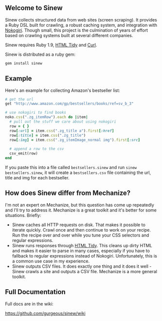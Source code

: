 ## Welcome to Sinew

Sinew collects structured data from web sites (screen scraping). It provides a Ruby DSL built for crawling, a robust caching system, and integration with [Nokogiri](http://nokogiri.org). Though small, this project is the culmination of years of effort based on crawling systems built at several different companies.

Sinew requires Ruby 1.9, [HTML Tidy](http://tidy.sourceforge.net) and [Curl](http://curl.haxx.se).

Sinew is distributed as a ruby gem:

```ruby
gem install sinew
```

## Example

Here's an example for collecting Amazon's bestseller list:

```ruby
# get the url
get "http://www.amazon.com/gp/bestsellers/books/ref=sv_b_3"

# use nokogiri to find books
noko.css(".zg_itemRow").each do |item|
  # pull out the stuff we care about using nokogiri
  row = { }
  row[:url] = item.css(".zg_title a").first[:href]
  row[:title] = item.css(".zg_title")
  row[:img] = item.css(".zg_itemImage_normal img").first[:src]
  
  # append a row to the csv
  csv_emit(row)
end
```

If you paste this into a file called `bestsellers.sinew` and run `sinew bestsellers.sinew`, it will create a `bestsellers.csv` file containing the url, title and img for each bestseller.

## How does Sinew differ from Mechanize?

I'm not an expert on Mechanize, but this question has come up repeatedly and I'll try to address it. Mechanize is a great toolkit and it's better for some situations. Briefly:

* Sinew caches all HTTP requests on disk. That makes it possible to iterate quickly. Crawl once and then continue to work on your recipe. Run the recipe over and over while you tune your CSS selectors and regular expressions.
* Sinew runs responses through [HTML Tidy](http://tidy.sourceforge.net). This cleans up dirty HTML and makes it easier to parse in many cases, especially if you have to fallback to regular expressions instead of Nokogiri. Unfortunately, this is a common use case in my experience.
* Sinew outputs CSV files. It does exactly one thing and it does it well - Sinew crawls a site and outputs a CSV file. Mechanize is a more general toolkit.

## Full Documentation

Full docs are in the wiki:

https://github.com/gurgeous/sinew/wiki

